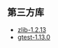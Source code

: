 ## 第三方库
- [zlib-1.2.13](https://github.com/madler/zlib)
- [gtest-1.13.0](https://github.com/google/googletest)